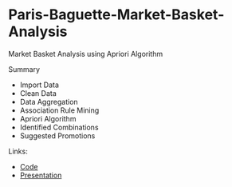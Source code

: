# Paris-Baguette-Market-Basket-Analysis
Market Basket Analysis using Apriori Algorithm

Summary
- Import Data
- Clean Data
- Data Aggregation
- Association Rule Mining
- Apriori Algorithm
- Identified Combinations
- Suggested Promotions

Links:
- [Code]([https://github.com/Brianwitarsa/JDSports-RFM-Segmentation/blob/main/K-means.ipynb](https://github.com/Brianwitarsa/Paris-Baguette-Market-Basket-Analysis/blob/main/Paris_Baguette.ipynb)) 
- [Presentation](https://github.com/Brianwitarsa/JDSports-RFM-Segmentation/blob/main/JD%20Sports%20RFM%20Segmentation.pdf)

